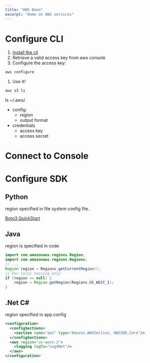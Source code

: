 ```yaml
---
title: "AWS Demo"
excerpt: "Demo on AWS services"
---
```


# Configure CLI

1. [Install the cli](https://aws.amazon.com/fr/cli/)
1. Retrieve a valid access key from aws console
1. Configure the access key:
```bash
aws configure
```
1. Use it!
```bash
aws s3 ls
```

ls ~/.aws/
 - config:
    * region
    * output format
 - credentials
    * access key
    * access secret

# Connect to Console

# Configure SDK

## Python

region specified in file system config file.

[Boto3 QuickStart](https://boto3.amazonaws.com/v1/documentation/api/latest/guide/quickstart.html)

## Java

region is specified in code

```java
import com.amazonaws.regions.Region;
import com.amazonaws.regions.Regions;
// ...
Region region = Regions.getCurrentRegion();
// For local testing only
if (region == null) {
    region = Region.getRegion(Regions.US_WEST_1);
}
```

## .Net C#

region specified in app.config
```xml
<configuration>
  <configSections>
    <section name="aws" type="Amazon.AWSSection, AWSSDK.Core"/>
  </configSections>
  <aws region="us-west-2">
    <logging logTo="Log4Net"/>
  </aws>
</configuration>
```
